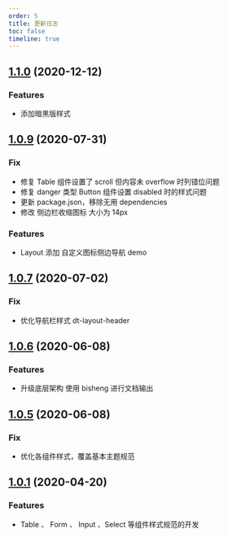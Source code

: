 ```yaml
---
order: 5
title: 更新日志
toc: false
timeline: true
---
```


## [1.1.0](http://gitlab.prod.dtstack.cn/dt-insight-front/infrastructure/ant-design-dtinsight-theme/tree/v1.1.0) (2020-12-12)

### Features

* 添加暗黑版样式

## [1.0.9](http://gitlab.prod.dtstack.cn/dt-insight-front/infrastructure/ant-design-dtinsight-theme/tree/v1.0.9) (2020-07-31)

### Fix

* 修复 Table 组件设置了 scroll 但内容未 overflow 时列错位问题
* 修复 danger 类型 Button 组件设置 disabled 时的样式问题
* 更新 package.json，移除无用 dependencies
* 修改 侧边栏收缩图标 大小为 14px

### Features

* Layout 添加 自定义图标侧边导航 demo

## [1.0.7](http://gitlab.prod.dtstack.cn/dt-insight-front/infrastructure/ant-design-dtinsight-theme/tree/v1.0.7) (2020-07-02)

### Fix

* 优化导航栏样式 dt-layout-header

## [1.0.6](http://gitlab.prod.dtstack.cn/dt-insight-front/infrastructure/ant-design-dtinsight-theme/tree/v1.0.6) (2020-06-08)

### Features

* 升级底层架构 使用 bisheng 进行文档输出

## [1.0.5](http://gitlab.prod.dtstack.cn/dt-insight-front/infrastructure/ant-design-dtinsight-theme/tree/v1.0.5) (2020-06-08)

### Fix

* 优化各组件样式，覆盖基本主题规范

## [1.0.1](http://gitlab.prod.dtstack.cn/dt-insight-front/infrastructure/ant-design-dtinsight-theme/tree/v1.0.1) (2020-04-20)

### Features

* Table 、 Form 、 Input 、Select 等组件样式规范的开发
